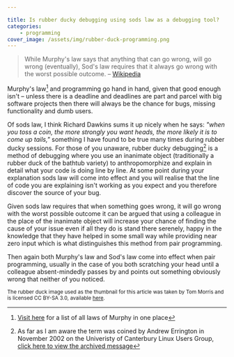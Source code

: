 ```yaml
---

title: Is rubber ducky debugging using sods law as a debugging tool?
categories:
    - programming
cover_image: /assets/img/rubber-duck-programming.png
---
```


> While Murphy's law says that anything that can go wrong, will go wrong (eventually), Sod's law requires that it always go wrong with the worst possible outcome.
> &ndash; [Wikipedia](http://en.wikipedia.org/wiki/Sod%27s_law)

Murphy's law[^1] and programming go hand in hand, given that good enough isn't &ndash; unless there is a deadline and deadlines are part and parcel with big software projects then there will always be the chance for bugs, missing functionality and dumb users.

Of sods law, I think Richard Dawkins sums it up nicely when he says: *"when you toss a coin, the more strongly you want heads, the more likely it is to come up tails,"* something I have found to be true many times during rubber ducky sessions. For those of you unaware, rubber ducky debugging[^2] is a method  of debugging where you use an inanimate object (traditionally a rubber duck of the bathtub variety) to anthropomorphize and explain in detail what your code is doing line by line. At some point during your explanation sods law will come into effect and you will realise that the line of code you are explaining isn't working as you expect and you therefore discover the source of your bug.

Given sods law requires that when something goes wrong, it will go wrong with the worst possible outcome it can be argued that using a colleague in the place of the inanimate object will increase your chance of finding the cause of your issue even if all they do is stand there serenely, happy in the knowledge that they have helped in some small way while providing near zero input which is what distinguishes this method from pair programming.

Then again both Murphy's law and Sod's law come into effect when pair programming, usually in the case of you both scratching your head until a colleague absent-mindedly passes by and points out something obviously wrong that neither of you noticed.

<small>The rubber duck image used as the thumbnail for this article was taken by Tom Morris and is licensed CC BY-SA 3.0, available [here](https://en.wikipedia.org/wiki/Rubber_duck_debugging#/media/File:Rubber_duck_assisting_with_debugging.jpg).</small>

[^1]: [Visit here](http://www.murphys-laws.com/murphy/murphy-computer.html) for a list of all laws of Murphy in one place
[^2]: As far as I am aware the term was coined by Andrew Errington in November 2002 on the Univeristy of Canterbury Linux Users Group, [click here to view the archived message](http://lists.ethernal.org/oldarchives/cantlug-0211/msg00174.html)

